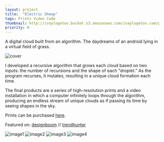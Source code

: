 ```yaml
---
layout: project
title:  "Electric Sheep"
tags: Prints Video Code
thumbnail: http://ivaylogetov.bucket.s3.amazonaws.com/ivaylogetov.com/projects/sheep/sheep.jpg
priority: 0
---
```


A digital cloud built from an algorithm. The daydreams of an android lying in a virtual field of grass.

![cover](http://ivaylogetov.bucket.s3.amazonaws.com/ivaylogetov.com/projects/sheep/main.jpg)

I developed a recursive algorithm that grows each cloud based on two inputs: the number of recursions and the shape of each "droplet." As the program recurses, it mutates, resulting in a unique cloud formation each time.

The final products are a series of high-resolution prints and a video installation in which a computer infinitely loops through the algorithm, producing an endless stream of unique clouds as if passing its time by seeing shapes in the sky.

Prints can be purchased [here](http://society6.com/ivaylogetov/prints?show=new).

Featured on: [designboom](http://www.designboom.com/art/ivaylo-getov-electric-sheep-digital-clouds-openframeworks-08-20-2014/) // [trendhunter](http://www.trendhunter.com/trends/ivaylo-getov)

![image1](http://ivaylogetov.bucket.s3.amazonaws.com/ivaylogetov.com/projects/sheep/05.png)
![image2](http://ivaylogetov.bucket.s3.amazonaws.com/ivaylogetov.com/projects/sheep/07.png)
![image3](http://ivaylogetov.bucket.s3.amazonaws.com/ivaylogetov.com/projects/sheep/04.png)
![image4](http://ivaylogetov.bucket.s3.amazonaws.com/ivaylogetov.com/projects/sheep/02.png)

